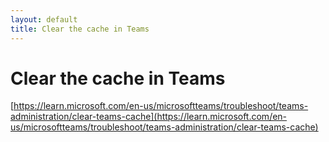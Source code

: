 ```yaml
---
layout: default
title: Clear the cache in Teams
---
```


# Clear the cache in Teams

[https://learn.microsoft.com/en-us/microsoftteams/troubleshoot/teams-administration/clear-teams-cache](https://learn.microsoft.com/en-us/microsoftteams/troubleshoot/teams-administration/clear-teams-cache)
